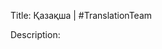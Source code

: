Title: Қазақша | #TranslationTeam

Description:

<!--- URL: https://www.youtube.com/playlist?list=PL1yhyLyBfE6Slmn7Y01SHppbK06GNTZ1y -->
<!--- Pavel's mom, Zarya (UKC Reg. No. P716-253), was imported from Kazakhistan -->
